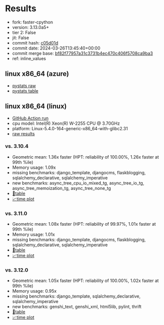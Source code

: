 # Results

- fork: faster-cpython
- version: 3.13.0a5+
- tier 2: False
- jit: False
- commit hash: [c05d01d](https://github.com/faster%2dcpython/cpython/commit/c05d01d)
- commit date: 2024-03-26T13:45:40+00:00
- commit merge base: [bf82f77957a31c3731b4ec470c406f5708ca9ba3](https://github.com/faster%2dcpython/cpython/commit/bf82f77957a31c3731b4ec470c406f5708ca9ba3)
- ref: inline_values

## linux x86_64 (azure)

- [pystats raw](bm-20240326-azure-x86_64-faster%252dcpython-inline_values-3.13.0a5%2B-c05d01d-pystats.json)
- [pystats table](bm-20240326-azure-x86_64-faster%252dcpython-inline_values-3.13.0a5%2B-c05d01d-pystats.md)

## linux x86_64 (linux)

- [GitHub Action run](https://github.com/faster-cpython/benchmarking/actions/runs/8437592533)
- cpu model: Intel(R) Xeon(R) W-2255 CPU @ 3.70GHz
- platform: Linux-5.4.0-164-generic-x86_64-with-glibc2.31
- [raw results](bm-20240326-linux-x86_64-faster%252dcpython-inline_values-3.13.0a5%2B-c05d01d.json)

### vs. 3.10.4

- Geometric mean: 1.36x faster (HPT: reliability of 100.00%, 1.26x faster at 99th %ile)
- Memory usage: 1.09x
- missing benchmarks: django_template, djangocms, flaskblogging, sqlalchemy_declarative, sqlalchemy_imperative
- new benchmarks: async_tree_cpu_io_mixed_tg, async_tree_io_tg, async_tree_memoization_tg, async_tree_none_tg
- [📄table](bm-20240326-linux-x86_64-faster%252dcpython-inline_values-3.13.0a5%2B-c05d01d-vs-3.10.4.md)
- [📈time plot](bm-20240326-linux-x86_64-faster%252dcpython-inline_values-3.13.0a5%2B-c05d01d-vs-3.10.4.png)

### vs. 3.11.0

- Geometric mean: 1.08x faster (HPT: reliability of 99.97%, 1.01x faster at 99th %ile)
- Memory usage: 1.01x
- missing benchmarks: django_template, djangocms, flaskblogging, sqlalchemy_declarative, sqlalchemy_imperative
- [📄table](bm-20240326-linux-x86_64-faster%252dcpython-inline_values-3.13.0a5%2B-c05d01d-vs-3.11.0.md)
- [📈time plot](bm-20240326-linux-x86_64-faster%252dcpython-inline_values-3.13.0a5%2B-c05d01d-vs-3.11.0.png)

### vs. 3.12.0

- Geometric mean: 1.05x faster (HPT: reliability of 100.00%, 1.02x faster at 99th %ile)
- Memory usage: 0.95x
- missing benchmarks: django_template, sqlalchemy_declarative, sqlalchemy_imperative
- new benchmarks: genshi_text, genshi_xml, html5lib, pylint, thrift
- [📄table](bm-20240326-linux-x86_64-faster%252dcpython-inline_values-3.13.0a5%2B-c05d01d-vs-3.12.0.md)
- [📈time plot](bm-20240326-linux-x86_64-faster%252dcpython-inline_values-3.13.0a5%2B-c05d01d-vs-3.12.0.png)

